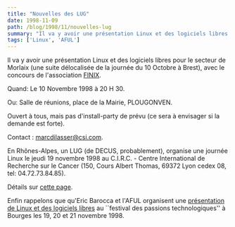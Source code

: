```yaml
---
title: "Nouvelles des LUG"
date: 1998-11-09
path: /blog/1998/11/nouvelles-lug
summary: "Il va y avoir une présentation Linux et des logiciels libres pour le secteur de Morlaix (une suite délocalisée de la journée du 10 Octobre à Brest), avec le concours de l'association FINIX."
tags: ['Linux', 'AFUL']
---
```


<P>
Il va y avoir une présentation Linux et des logiciels libres
pour le secteur de Morlaix (une suite délocalisée de la journée
du 10 Octobre à Brest), avec le concours de l'association <A HREF="http://www.Finix.EU.Org/">FINIX</A>.
</P>

<P>
Quand:     Le 10 Novembre 1998 à 20 H 30.
</P>

<P>
Ou:            Salle de réunions, place de la Mairie, PLOUGONVEN.
</P>

<P>
Ouvert à tous, mais pas d'install-party de prévu (ce sera à envisager si
la demande est forte).
</P>

<P>
Contact : <A HREF="mailto:marcdilasser@csi.com">marcdilasser@csi.com</A>.
</P>

<P>
En Rhônes-Alpes, un LUG (de DECUS, probablement), organise une
journée Linux le jeudi 19 novembre 1998
au C.I.R.C. - Centre International de Recherche sur le Cancer
(150, Cours Albert Thomas, 69372 Lyon cedex 08,
tel: 04.72.73.84.85).
</P>

<P>
Détails sur <A HREF="http://www.linux-center.org/articles/9811/LUG-Lyon.txt">cette
page</A>.
</P>

<P>
Enfin rappelons que qu'Eric Barocca et l'AFUL organisent une <A HREF="http://perso.wanadoo.fr/ebarroca/index.html">présentation de Linux
et des logiciels libres</A> au ``festival des passions technologiques''
à Bourges les 19, 20 et 21 novembre 1998.
</P>


